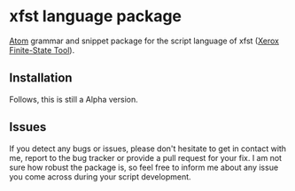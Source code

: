 # xfst language package

[Atom](https://atom.io/) grammar and snippet package for the script language of xfst ([Xerox Finite-State Tool](http://www.fsmbook.com)).

## Installation

Follows, this is still a Alpha version.

## Issues

If you detect any bugs or issues, please don't hesitate to get in contact with me, report to the bug tracker or provide a pull request for your fix.
I am not sure how robust the package is, so feel free to inform me about any issue you come across during your script development.

